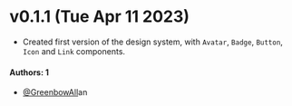 # v0.1.1 (Tue Apr 11 2023)

- Created first version of the design system, with `Avatar`, `Badge`, `Button`, `Icon` and `Link` components.

#### Authors: 1

- [@GreenbowAll](https://github.com/GreenbowAllan)an
